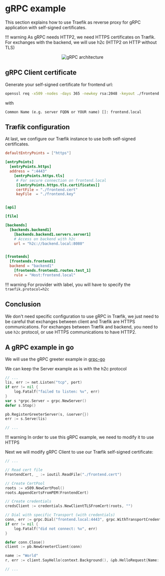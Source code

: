 # gRPC example

This section explains how to use Traefik as reverse proxy for gRPC application with self-signed certificates.

!!! warning
    As gRPC needs HTTP2, we need HTTPS certificates on Træfik.
    For exchanges with the backend, we will use h2c (HTTP2 on HTTP without TLS)

<p align="center">
<img src="/img/grpc.svg" alt="gRPC architecture" title="gRPC architecture" />
</p>

## gRPC Client certificate

Generate your self-signed certificate for frontend url:

```bash
openssl req -x509 -nodes -days 365 -newkey rsa:2048 -keyout ./frontend.key -out ./frontend.cert
```

with

```
Common Name (e.g. server FQDN or YOUR name) []: frontend.local
```

## Træfik configuration

At last, we configure our Træfik instance to use both self-signed certificates.

```toml
defaultEntryPoints = ["https"]

[entryPoints]
  [entryPoints.https]
  address = ":4443"
    [entryPoints.https.tls]
     # For secure connection on frontend.local
     [[entryPoints.https.tls.certificates]]
     certFile = "./frontend.cert"
     keyFile  = "./frontend.key"


[api]

[file]

[backends]
  [backends.backend1]
    [backends.backend1.servers.server1]
    # Access on backend with h2c
    url = "h2c://backend.local:8080"


[frontends]
  [frontends.frontend1]
  backend = "backend1"
    [frontends.frontend1.routes.test_1]
    rule = "Host:frontend.local"
```

!!! warning
    For provider with label, you will have to specify the `traefik.protocol=h2c`

## Conclusion

We don't need specific configuration to use gRPC in Træfik, we just need to be careful that exchanges between client and Træfik are HTTPS communications.
For exchanges between Træfik and backend, you need to use `h2c` protocol, or use HTTPS communications to have HTTP2.

## A gRPC example in go

We will use the gRPC greeter example in [grpc-go](https://github.com/grpc/grpc-go/tree/master/examples/helloworld)

We can keep the Server example as is with the h2c protocol
```go
// ...
lis, err := net.Listen("tcp", port)
if err != nil {
    log.Fatalf("failed to listen: %v", err)
}
var s *grpc.Server = grpc.NewServer()
defer s.Stop()

pb.RegisterGreeterServer(s, &server{})
err := s.Serve(lis)

// ...
```

!!! warning
    In order to use this gRPC example, we need to modify it to use HTTPS


Next we will modify gRPC Client to use our Træfik self-signed certificate:

```go
// ...

// Read cert file
FrontendCert, _ := ioutil.ReadFile("./frontend.cert")

// Create CertPool
roots := x509.NewCertPool()
roots.AppendCertsFromPEM(FrontendCert)

// Create credentials
credsClient := credentials.NewClientTLSFromCert(roots, "")

// Dial with specific Transport (with credentials)
conn, err := grpc.Dial("frontend.local:4443", grpc.WithTransportCredentials(credsClient))
if err != nil {
    log.Fatalf("did not connect: %v", err)
}

defer conn.Close()
client := pb.NewGreeterClient(conn)

name := "World"
r, err := client.SayHello(context.Background(), &pb.HelloRequest{Name: name})

// ...
```
